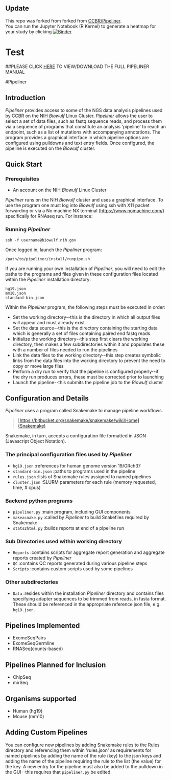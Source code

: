 ## Update  
This repo was forked from forked from [CCBR/Pipeliner](https://github.com/CCBR/Pipeliner).  
You can run the Jupyter Notebook (R Kernel) to generate a heatmap for your study by clicking 
[![Binder](https://mybinder.org/badge.svg)](https://mybinder.org/v2/gh/stevetsa/Pipeliner/master?urlpath=https%3A%2F%2Fraw.githubusercontent.com%2Fstevetsa%2FPipeliner%2Fmaster%2Fbinder%2Fheatmap.R.ipynb)


# Test
##PLEASE CLICK [HERE](https://github.com/CCBR/Pipeliner/blob/master/PipelinerVer1.0_documentation.pdf) TO VIEW/DOWNLOAD THE FULL PIPELINER MANUAL 

#Pipeliner

## Introduction

*Pipeliner* provides access to some of the NGS data analysis pipelines used by CCBR on the NIH *Biowulf* Linux Cluster. *Pipeliner* allows the user to select a set of data files, such as fastq sequence reads, and process them via a sequence of programs that constitute an analysis 'pipeline' to reach an endpoint, such as a list of mutations with accompanying annotations.  The program provides a graphical interface in which pipeline options are configured using pulldowns and text entry fields.  Once configured, the pipeline is executed on the *Biowulf* cluster.
  
## Quick Start

### Prerequisites

* An account on the NIH *Biowulf* Linux Cluster 


*Pipeliner* runs on the NIH *Biowulf* cluster and uses a graphical interface. To use the program one must log into *Biowulf* using ssh with X11 packet forwarding or via a No machine NX terminal (https://www.nomachine.com/) specifically for RNAseq run.  For instance:

### Running *Pipeliner*

```
ssh -Y username@biowulf.nih.gov
```

Once logged in, launch the *Pipeliner* program:

```
/path/to/pipeliner/install/runpipe.sh
```

If you are running your own installation of *Pipeliner*, you will need to edit the paths to the programs and files given in these configuration files located within the *Pipeliner* installation directory:

```
hg19.json
mm10.json
standard-bin.json
```

Within the *Pipeliner* program, the following steps must be executed in order:

* Set the working directory--this is the directory in which all output files will appear and must already exist
* Set the data source--this is the directory containing the starting data which is generally a set of files containing paired end fastq reads
* Initialize the working directory--this step first clears the working directory, then makes a few subdirectories within it and populates these with a number of files needed to run the pipelines
* Link the data files to the working directory--this step creates symbolic links from the data files into the working directory to prevent the need to copy or move large files
* Perform a dry run to verify that the pipeline is configured properly--if the dry run produces errors, these must be corrected prior to launching
* Launch the pipeline--this submits the pipeline job to the *Biowulf* cluster


## Configuration and Details

*Pipeliner* uses a program called Snakemake to manage pipeline workflows.

>[https://bitbucket.org/snakemake/snakemake/wiki/Home](Snakemake)

Snakemake, in turn, accepts a configuration file formatted in JSON (Javascript Object Notation). 

### The principal configuration files used by *Pipeliner*

- `hg19.json` :references for human genome version 19/GRch37
- `standard-bin.json` :paths to programs used in the pipeline
- `rules.json` :lists of Snakemake rules assigned to named pipelines
- `cluster.json` :SLURM parameters for each rule (memory requested, time, # cpus)

### Backend python programs

- `pipeliner.py` :main program, including GUI components
- `makeasnake.py` :called by *Pipeliner* to build Snakefiles required by Snakemake
- `stats2html.py` :builds reports at end of a pipeline run

### Sub Directories used within working directory

- `Reports` :contains scripts for aggregate report generation and aggregate reports created by *Pipeliner*
- `QC` :contains QC reports generated during various pipeline steps
- `Scripts` :contains custom scripts used by some pipelines

### Other subdirectories

- `Data` :resides within the installation *Pipeliner* directory and contains files specifying adapter sequences to be trimmed from reads, in fasta format.  These should be referenced in the appropriate reference json file, e.g. `hg19.json`.


## Pipelines Implemented

- ExomeSeqPairs
- ExomeSeqGermline
- RNASeq(counts-based)

## Pipelines Planned for Inclusion

- ChipSeq
- mirSeq


## Organisms supported

- Human (hg19)
- Mouse (mm10)

## Adding Custom Pipelines

You can configure new pipelines by adding Snakemake rules to the Rules directory and referencing them within 'rules.json' as requirements for named pipelines by adding the name of the rule (key) to the json keys and adding the name of the pipeline requiring the rule to the list (the value) for the key.  A new entry for the pipeline must also be added to the pulldown in the GUI--this requires that `pipeliner.py` be edited.







